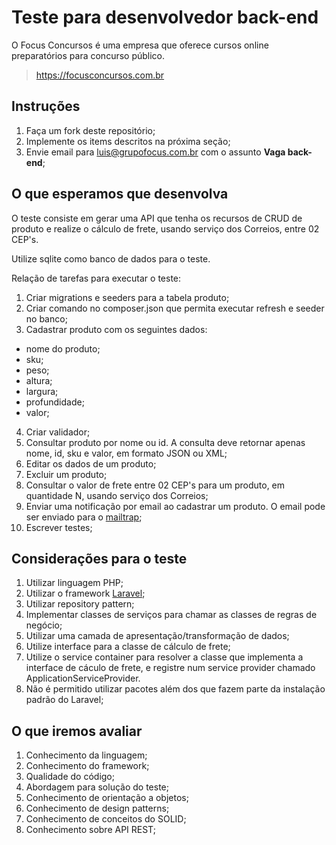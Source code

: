# Teste para desenvolvedor back-end
O Focus Concursos é uma empresa que oferece cursos online preparatórios para concurso público.
> https://focusconcursos.com.br 

## Instruções
1. Faça um fork deste repositório;
2. Implemente os items descritos na próxima seção;
3. Envie email para luis@grupofocus.com.br com o assunto **Vaga back-end**;

## O que esperamos que desenvolva
O teste consiste em gerar uma API que tenha os recursos de CRUD de produto e realize o cálculo de frete, usando serviço dos Correios, entre 02 CEP's.

Utilize sqlite como banco de dados para o teste.

Relação de tarefas para executar o teste:
1. Criar migrations e seeders para a tabela produto;
2. Criar comando no composer.json que permita executar refresh e seeder no banco;
3. Cadastrar produto com os seguintes dados:
  - nome do produto;
  - sku;
  - peso;
  - altura;
  - largura;
  - profundidade;
  - valor;
4. Criar validador;
5. Consultar produto por nome ou id. A consulta deve retornar apenas nome, id, sku e valor, em formato JSON ou XML;
6. Editar os dados de um produto;
7. Excluir um produto;
8. Consultar o valor de frete entre 02 CEP's para um produto, em quantidade N, usando serviço dos Correios;
9. Enviar uma notificação por email ao cadastrar um produto. O email pode ser enviado para o [mailtrap](http://mailtrap.io);
10. Escrever testes;


## Considerações para o teste
1. Utilizar linguagem PHP;
2. Utilizar o framework [Laravel](https://laravel.com);
3. Utilizar repository pattern;
4. Implementar classes de serviços para chamar as classes de regras de negócio;
5. Utilizar uma camada de apresentação/transformação de dados;
6. Utilize interface para a classe de cálculo de frete;
7. Utilize o service container para resolver a classe que implementa a interface de cáculo de frete, e registre num service provider chamado ApplicationServiceProvider.
8. Não é permitido utilizar pacotes além dos que fazem parte da instalação padrão do Laravel;


## O que iremos avaliar
1. Conhecimento da linguagem;
2. Conhecimento do framework;
3. Qualidade do código;
4. Abordagem para solução do teste;
5. Conhecimento de orientação a objetos;
6. Conhecimento de design patterns;
7. Conhecimento de conceitos do SOLID;
8. Conhecimento sobre API REST;
